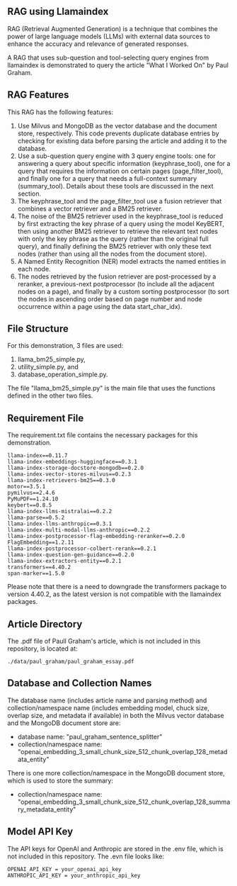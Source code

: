 ## RAG using Llamaindex

RAG (Retrieval Augmented Generation) is a technique that combines the power of large language models (LLMs) with external data sources to enhance the accuracy and relevance of generated responses. 

A RAG that uses sub-question and tool-selecting query engines from llamaindex is demonstrated to query the article "What I Worked On" by Paul Graham.

## RAG Features
This RAG has the following features:

1. Use Milvus and MongoDB as the vector database and the document store, respectively. This code prevents duplicate database entries by checking for existing data before parsing the article and adding it to the database.
2. Use a sub-question query engine with 3 query engine tools: one for answering a query about specific information (keyphrase_tool), one for a query that requires the information on certain pages (page_filter_tool), and finally one for a query that needs a full-context summary (summary_tool). Details about these tools are discussed in the next section.
3. The keyphrase_tool and the page_filter_tool use a fusion retriever that combines a vector retriever and a BM25 retriever.
4. The noise of the BM25 retriever used in the keyphrase_tool is reduced by first extracting the key phrase of a query using the model KeyBERT, then using another BM25 retriever to retrieve the relevant text nodes with only the key phrase as the query (rather than the original full query), and finally defining the BM25 retriever with only these text nodes (rather than using all the nodes from the document store).
5. A Named Entity Recognition (NER) model extracts the named entities in each node.
6. The nodes retrieved by the fusion retriever are post-processed by a reranker, a previous-next postprocessor (to include all the adjacent nodes on a page), and finally by a custom sorting postprocessor (to sort the nodes in ascending order based on page number and node occurrence within a page using the data start_char_idx).

## File Structure

For this demonstration, 3 files are used:
1. llama_bm25_simple.py,
2. utility_simple.py, and
3. database_operation_simple.py.

The file "llama_bm25_simple.py" is the main file that uses the functions defined in the other two files.

## Requirement File
The requirement.txt file contains the necessary packages for this demonstration.

```
llama-index==0.11.7
llama-index-embeddings-huggingface==0.3.1
llama-index-storage-docstore-mongodb==0.2.0
llama-index-vector-stores-milvus==0.2.3
llama-index-retrievers-bm25==0.3.0
motor==3.5.1
pymilvus==2.4.6
PyMuPDF==1.24.10
keybert==0.8.5
llama-index-llms-mistralai==0.2.2
llama-parse==0.5.2
llama-index-llms-anthropic==0.3.1
llama-index-multi-modal-llms-anthropic==0.2.2
llama-index-postprocessor-flag-embedding-reranker==0.2.0
FlagEmbedding==1.2.11
llama-index-postprocessor-colbert-rerank==0.2.1
llama-index-question-gen-guidance==0.2.0
llama-index-extractors-entity==0.2.1
transformers==4.40.2
span-marker==1.5.0
```

Please note that there is a need to downgrade the transformers package to version 4.40.2, as the latest version is not compatible with the llamaindex packages.

## Article Directory
The .pdf file of Paull Graham's article, which is not included in this repository, is located at:

```
./data/paul_graham/paul_graham_essay.pdf
```

## Database and Collection Names
The database name (includes article name and parsing method) and collection/namespace name (includes embedding model, chuck size, overlap size, and metadata if available) in both the Milvus vector database and the MongoDB document store are:

- database name: "paul_graham_sentence_splitter"
- collection/namespace name: "openai_embedding_3_small_chunk_size_512_chunk_overlap_128_metadata_entity"

There is one more collection/namespace in the MongoDB document store, which is used to store the summary:

- collection/namespace name: "openai_embedding_3_small_chunk_size_512_chunk_overlap_128_summary_metadata_entity"

## Model API Key
The API keys for OpenAI and Anthropic are stored in the .env file, which is not included in this repository. The .evn file looks like:

```
OPENAI_API_KEY = your_openai_api_key
ANTHROPIC_API_KEY = your_anthropic_api_key
```
